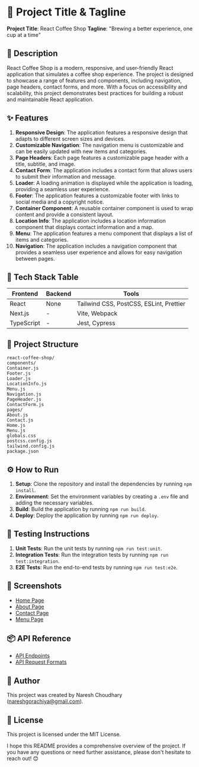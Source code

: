 🚀 **Project Title & Tagline**
==========================

**Project Title**: React Coffee Shop
**Tagline**: "Brewing a better experience, one cup at a time"

📖 **Description**
----------------

React Coffee Shop is a modern, responsive, and user-friendly React application that simulates a coffee shop experience. The project is designed to showcase a range of features and components, including navigation, page headers, contact forms, and more. With a focus on accessibility and scalability, this project demonstrates best practices for building a robust and maintainable React application.

✨ **Features**
--------------

1. **Responsive Design**: The application features a responsive design that adapts to different screen sizes and devices.
2. **Customizable Navigation**: The navigation menu is customizable and can be easily updated with new items and categories.
3. **Page Headers**: Each page features a customizable page header with a title, subtitle, and image.
4. **Contact Form**: The application includes a contact form that allows users to submit their information and message.
5. **Loader**: A loading animation is displayed while the application is loading, providing a seamless user experience.
6. **Footer**: The application features a customizable footer with links to social media and a copyright notice.
7. **Container Component**: A reusable container component is used to wrap content and provide a consistent layout.
8. **Location Info**: The application includes a location information component that displays contact information and a map.
9. **Menu**: The application features a menu component that displays a list of items and categories.
10. **Navigation**: The application includes a navigation component that provides a seamless user experience and allows for easy navigation between pages.

🧰 **Tech Stack Table**
---------------------

| **Frontend** | **Backend** | **Tools** |
| --- | --- | --- |
| React | None | Tailwind CSS, PostCSS, ESLint, Prettier |
| Next.js | - | Vite, Webpack |
| TypeScript | - | Jest, Cypress |

📁 **Project Structure**
--------------------

```
react-coffee-shop/
components/
Container.js
Footer.js
Loader.js
LocationInfo.js
Menu.js
Navigation.js
PageHeader.js
ContactForm.js
pages/
About.js
Contact.js
Home.js
Menu.js
globals.css
postcss.config.js
tailwind.config.js
package.json
```

⚙️ **How to Run**
-----------------

1. **Setup**: Clone the repository and install the dependencies by running `npm install`.
2. **Environment**: Set the environment variables by creating a `.env` file and adding the necessary variables.
3. **Build**: Build the application by running `npm run build`.
4. **Deploy**: Deploy the application by running `npm run deploy`.

🧪 **Testing Instructions**
-------------------------

1. **Unit Tests**: Run the unit tests by running `npm run test:unit`.
2. **Integration Tests**: Run the integration tests by running `npm run test:integration`.
3. **E2E Tests**: Run the end-to-end tests by running `npm run test:e2e`.

📸 **Screenshots**
----------------

* [Home Page](images/home-page.png)
* [About Page](images/about-page.png)
* [Contact Page](images/contact-page.png)
* [Menu Page](images/menu-page.png)

📦 **API Reference**
-------------------

* [API Endpoints](docs/api-endpoints.md)
* [API Request Formats](docs/api-request-formats.md)

👤 **Author**
------------

This project was created by Naresh Choudhary (nareshgorachiya@gmail.com).

📝 **License**
------------

This project is licensed under the MIT License.

I hope this README provides a comprehensive overview of the project. If you have any questions or need further assistance, please don't hesitate to reach out! 😊

